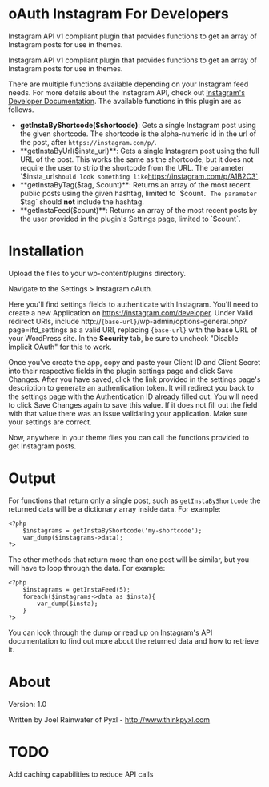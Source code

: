 oAuth Instagram For Developers
================================

Instagram API v1 compliant plugin that provides functions to get an array of Instagram posts for use in themes.

Instagram API v1 compliant plugin that provides functions to get an array of Instagram posts for use in themes.

There are multiple functions available depending on your Instagram feed needs. For more details about the Instagram API, check out [Instagram's Developer Documentation](https://instagram.com/developer/endpoints/). The available functions in this plugin are as follows.

- **getInstaByShortcode($shortcode)**: Gets a single Instagram post using the given shortcode. The shortcode is the alpha-numeric id in the url of the post, after `https://instagram.com/p/`.
- **getInstaByUrl($insta_url)**: Gets a single Instagram post using the full URL of the post. This works the same as the shortcode, but it does not require the user to strip the shortcode from the URL. The parameter `$insta_url` should look something like `https://instagram.com/p/A1B2C3`. 
- **getInstaByTag($tag, $count)**: Returns an array of the most recent public posts using the given hashtag, limited to `$count`. The parameter `$tag` should **not** include the hashtag. 
- **getInstaFeed($count)**: Returns an array of the most recent posts by the user provided in the plugin's Settings page, limited to `$count`.


Installation
============

Upload the files to your wp-content/plugins directory.

Navigate to the Settings > Instagram oAuth.

Here you'll find settings fields to authenticate with Instagram.  You'll need to create a new Application on https://instagram.com/developer. Under Valid redirect URIs, include http://`{base-url}`/wp-admin/options-general.php?page=ifd_settings as a valid URI, replacing `{base-url}` with the base URL of your WordPress site. In the **Security** tab, be sure to uncheck "Disable Implicit OAuth" for this to work. 

Once you've create the app, copy and paste your Client ID and Client Secret into their respective fields in the plugin settings page and click Save Changes. After you have saved, click the link provided in the settings page's description to generate an authentication token. It will redirect you back to the settings page with the Authentication ID already filled out. You will need to click Save Changes again to save this value. If it does not fill out the field with that value there was an issue validating your application. Make sure your settings are correct. 

Now, anywhere in your theme files you can call the functions provided to get Instagram posts. 


Output
======

For functions that return only a single post, such as `getInstaByShortcode` the returned data will be a dictionary array inside `data`. For example:

```
<?php
	$instagrams = getInstaByShortcode('my-shortcode');
	var_dump($instagrams->data);
?>
```

The other methods that return more than one post will be similar, but you will have to loop through the data. For example:

```
<?php
	$instagrams = getInstaFeed(5);
	foreach($instagrams->data as $insta){
		var_dump($insta);
	}
?>
```

You can look through the dump or read up on Instagram's API documentation to find out more about the returned data and how to retrieve it. 


About
=====

Version: 1.0

Written by Joel Rainwater of Pyxl - <http://www.thinkpyxl.com>


TODO
====

Add caching capabilities to reduce API calls